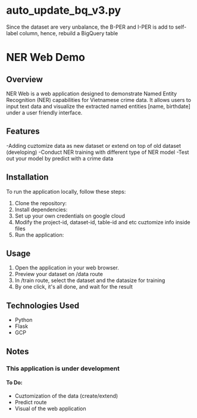 # auto_update_bq_v3.py
Since the dataset are very unbalance, the B-PER and I-PER is add to self-label column, hence, rebuild a BigQuery table
# NER Web Demo
## Overview

NER Web is a web application designed to demonstrate Named Entity Recognition (NER) capabilities for Vietnamese crime data. It allows users to input text data and visualize the extracted named entities [name, birthdate] under a user friendly interface.

## Features
-Adding cuztomize data as new dataset or extend on top of old dataset (developing)
-Conduct NER training with different type of NER model
-Test out your model by predict with a crime data
## Installation

To run the application locally, follow these steps:
1. Clone the repository:
2. Install dependencies:
3. Set up your own credentials on google cloud
4. Modify the project-id, dataset-id, table-id and etc cuztomize info inside files
5. Run the application:

## Usage
1. Open the application in your web browser.
2. Preview your dataset on /data route
3. In /train route, select the dataset and the datasize for training
4. By one click, it's all done, and wait for the result

## Technologies Used
- Python
- Flask
- GCP

## Notes
### This application is under development
#### To Do:
- Cuztomization of the data (create/extend)
- Predict route
- Visual of the web application
